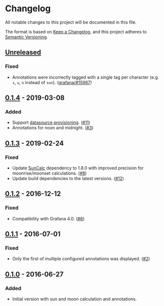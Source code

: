 # Changelog

All notable changes to this project will be documented in this file.

The format is based on [Keep a Changelog](https://keepachangelog.com/en/1.1.0/),
and this project adheres to [Semantic Versioning](https://semver.org/spec/v2.0.0.html).

<!-- markdownlint-disable MD024 -->

## [Unreleased]

### Fixed

- Annotations were incorrectly tagged with a single tag per character
  (e.g. `s`, `u`, `n` instead of `sun`). ([grafana/#15987](https://github.com/grafana/grafana/pull/15987))

## [0.1.4] - 2019-03-08

### Added

- Support [datasource provisioning](https://docs.grafana.org/administration/provisioning/#datasources).
  ([#11](https://github.com/fetzerch/grafana-sunandmoon-datasource/issues/11))
- Annotations for noon and midnight. ([#3](https://github.com/fetzerch/grafana-sunandmoon-datasource/issues/3))

## [0.1.3] - 2019-02-24

### Fixed

- Update [SunCalc](https://github.com/mourner/suncalc#changelog) dependency to
  1.8.0 with improved precision for moonrise/moonset calculations. ([#8](https://github.com/fetzerch/grafana-sunandmoon-datasource/issues/8))
- Update build dependencies to the latest versions. ([#12](https://github.com/fetzerch/grafana-sunandmoon-datasource/pull/12))

## [0.1.2] - 2016-12-12

### Fixed

- Compatibility with Grafana 4.0. ([#6](https://github.com/fetzerch/grafana-sunandmoon-datasource/issues/6))

## [0.1.1] - 2016-07-01

### Fixed

- Only the first of multiple configured annotations was displayed. ([#2](https://github.com/fetzerch/grafana-sunandmoon-datasource/pull/2))

## [0.1.0] - 2016-06-27

### Added

- Initial version with sun and moon calculation and annotations.

[Unreleased]: https://github.com/fetzerch/grafana-sunandmoon-datasource/compare/v0.1.4...HEAD
[0.1.4]: https://github.com/fetzerch/grafana-sunandmoon-datasource/compare/v0.1.3...v0.1.4
[0.1.3]: https://github.com/fetzerch/grafana-sunandmoon-datasource/compare/v0.1.2...v0.1.3
[0.1.2]: https://github.com/fetzerch/grafana-sunandmoon-datasource/compare/v0.1.1...v0.1.2
[0.1.1]: https://github.com/fetzerch/grafana-sunandmoon-datasource/compare/v0.1.0...v0.1.1
[0.1.0]: https://github.com/fetzerch/grafana-sunandmoon-datasource/commits/v0.1.0
